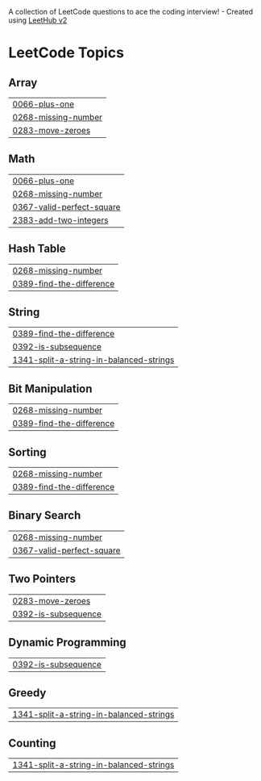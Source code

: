 A collection of LeetCode questions to ace the coding interview! - Created using [LeetHub v2](https://github.com/arunbhardwaj/LeetHub-2.0)
<!---LeetCode Topics Start-->
# LeetCode Topics
## Array
|  |
| ------- |
| [0066-plus-one](https://github.com/Suhail156/Leet-Code/tree/master/0066-plus-one) |
| [0268-missing-number](https://github.com/Suhail156/Leet-Code/tree/master/0268-missing-number) |
| [0283-move-zeroes](https://github.com/Suhail156/Leet-Code/tree/master/0283-move-zeroes) |
## Math
|  |
| ------- |
| [0066-plus-one](https://github.com/Suhail156/Leet-Code/tree/master/0066-plus-one) |
| [0268-missing-number](https://github.com/Suhail156/Leet-Code/tree/master/0268-missing-number) |
| [0367-valid-perfect-square](https://github.com/Suhail156/Leet-Code/tree/master/0367-valid-perfect-square) |
| [2383-add-two-integers](https://github.com/Suhail156/Leet-Code/tree/master/2383-add-two-integers) |
## Hash Table
|  |
| ------- |
| [0268-missing-number](https://github.com/Suhail156/Leet-Code/tree/master/0268-missing-number) |
| [0389-find-the-difference](https://github.com/Suhail156/Leet-Code/tree/master/0389-find-the-difference) |
## String
|  |
| ------- |
| [0389-find-the-difference](https://github.com/Suhail156/Leet-Code/tree/master/0389-find-the-difference) |
| [0392-is-subsequence](https://github.com/Suhail156/Leet-Code/tree/master/0392-is-subsequence) |
| [1341-split-a-string-in-balanced-strings](https://github.com/Suhail156/Leet-Code/tree/master/1341-split-a-string-in-balanced-strings) |
## Bit Manipulation
|  |
| ------- |
| [0268-missing-number](https://github.com/Suhail156/Leet-Code/tree/master/0268-missing-number) |
| [0389-find-the-difference](https://github.com/Suhail156/Leet-Code/tree/master/0389-find-the-difference) |
## Sorting
|  |
| ------- |
| [0268-missing-number](https://github.com/Suhail156/Leet-Code/tree/master/0268-missing-number) |
| [0389-find-the-difference](https://github.com/Suhail156/Leet-Code/tree/master/0389-find-the-difference) |
## Binary Search
|  |
| ------- |
| [0268-missing-number](https://github.com/Suhail156/Leet-Code/tree/master/0268-missing-number) |
| [0367-valid-perfect-square](https://github.com/Suhail156/Leet-Code/tree/master/0367-valid-perfect-square) |
## Two Pointers
|  |
| ------- |
| [0283-move-zeroes](https://github.com/Suhail156/Leet-Code/tree/master/0283-move-zeroes) |
| [0392-is-subsequence](https://github.com/Suhail156/Leet-Code/tree/master/0392-is-subsequence) |
## Dynamic Programming
|  |
| ------- |
| [0392-is-subsequence](https://github.com/Suhail156/Leet-Code/tree/master/0392-is-subsequence) |
## Greedy
|  |
| ------- |
| [1341-split-a-string-in-balanced-strings](https://github.com/Suhail156/Leet-Code/tree/master/1341-split-a-string-in-balanced-strings) |
## Counting
|  |
| ------- |
| [1341-split-a-string-in-balanced-strings](https://github.com/Suhail156/Leet-Code/tree/master/1341-split-a-string-in-balanced-strings) |
<!---LeetCode Topics End-->